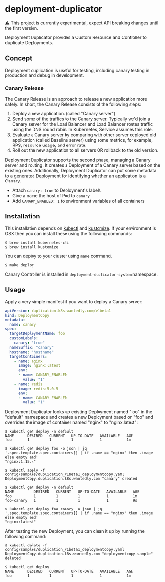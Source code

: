 # deployment-duplicator

:warning: This project is currently experimental, expect API breaking changes until the first version.

Deployment Duplicator provides a Custom Resource and Controller to duplicate Deployments.


## Concept

Deployment duplication is useful for testing, including canary testing in production and debug in development.

### Canary Release

The Canary Release is an approach to release a new application more safely. In short, the Canary Release consists of the following steps:

1. Deploy a new application. (called "Canary server")
1. Send some of the traffics to the Canary server. Typically we'd join a Canary server for the Load Balancer and Load Balancer routes traffic using the DNS round robin. In Kubernetes, Service assumes this role.
1. Evaluate a Canary server by comparing with other server deployed old application (called Baseline server) using some metrics, for example, RPS, resource usage, and error rate.
1. Roll out the new application to all servers OR rollback to the old version.

Deployment Duplicator supports the second phase, managing a Canary server and routing.
It creates a Deployment of a Canary server based on the existing ones.
Additionally, Deployment Duplicator can put some metadata to a generated Deployment for identifying whether an application is a Canary.

* Attach `canary: true` to Deployment's labels
* Give a name the host of Pod to `canary`
* Add `CANARY_ENABLED: 1` to environment variables of all containers

## Installation

This installation depends on [kubectl](https://kubernetes.io/docs/tasks/tools/install-kubectl/) and [kustomize](https://github.com/kubernetes-sigs/kustomize/blob/master/docs/INSTALL.md).
If your environment is OSX then you can install these using the following commands:

```
$ brew install kubernetes-cli
$ brew install kustomize
```

You can deploy to your cluster using `make` command. 

```
$ make deploy
```

Canary Controller is installed in `deployment-duplicator-system` namespace.

## Usage

Apply a very simple manifest if you want to deploy a Canary server: 

```yaml
apiVersion: duplication.k8s.wantedly.com/v1beta1
kind: DeploymentCopy
metadata:
  name: canary
spec:
  targetDeploymentName: foo
  customLabels:
    canary: "true"
  nameSuffix: "canary"
  hostname: "hostname"
  targetContainers:
    - name: nginx
      image: nginx:latest
      env:
      - name: CANARY_ENABLED
        value: "1"
    - name: redis
      image: redis:5.0.5
      env:
      - name: CANARY_ENABLED
        value: "1"
```

Deployment Duplicator looks up existing Deployment named "foo" in the "default" namespace and creates a new Deployment based on "foo" and overrides the image of container named "nginx" to "nginx:latest":

```console
$ kubectl get deploy -n default
NAME      DESIRED   CURRENT   UP-TO-DATE   AVAILABLE   AGE
foo       1         1         1            1           1m

$ kubectl get deploy foo -o json | jq '.spec.template.spec.containers[] | if .name == "nginx" then .image else empty end'
"nginx:1.15.4"

$ kubectl apply -f config/samples/duplication_v1beta1_deploymentcopy.yaml
DeploymentCopy.duplication.k8s.wantedly.com "canary" created

$ kubectl get deploy -n default
NAME         DESIRED   CURRENT   UP-TO-DATE   AVAILABLE   AGE
foo          1         1         1            1           1m
foo-canary   1         1         1            1           9s

$ kubectl get deploy foo-canary -o json | jq '.spec.template.spec.containers[] | if .name == "nginx" then .image else empty end'
"nginx:latest"

```

After testing the new Deployment, you can clean it up by running the following command:

```console
$ kubectl delete -f config/samples/duplication_v1beta1_deploymentcopy.yaml
DeploymentCopy.duplication.k8s.wantedly.com "deploymentcopy-sample" deleted

$ kubectl get deploy
NAME      DESIRED   CURRENT   UP-TO-DATE   AVAILABLE   AGE
foo       1         1         1            1           1m
```
